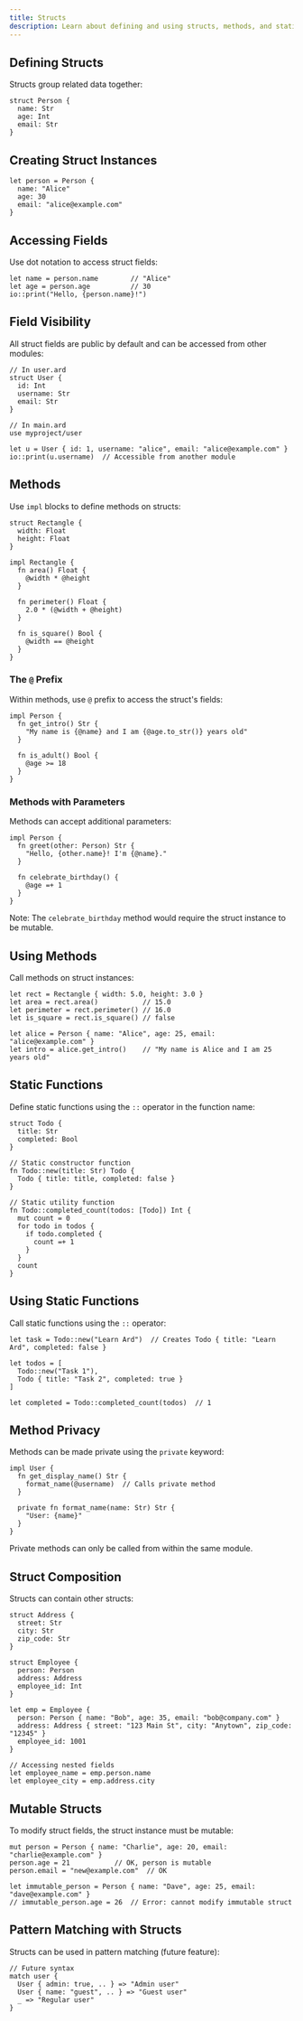 ```yaml
---
title: Structs
description: Learn about defining and using structs, methods, and static functions in Ard.
---
```


## Defining Structs

Structs group related data together:

```ard
struct Person {
  name: Str
  age: Int
  email: Str
}
```

## Creating Struct Instances

```ard
let person = Person {
  name: "Alice"
  age: 30
  email: "alice@example.com"
}
```

## Accessing Fields

Use dot notation to access struct fields:

```ard
let name = person.name        // "Alice"
let age = person.age          // 30
io::print("Hello, {person.name}!")
```

## Field Visibility

All struct fields are public by default and can be accessed from other modules:

```ard
// In user.ard
struct User {
  id: Int
  username: Str
  email: Str
}

// In main.ard
use myproject/user

let u = User { id: 1, username: "alice", email: "alice@example.com" }
io::print(u.username)  // Accessible from another module
```

## Methods

Use `impl` blocks to define methods on structs:

```ard
struct Rectangle {
  width: Float
  height: Float
}

impl Rectangle {
  fn area() Float {
    @width * @height
  }
  
  fn perimeter() Float {
    2.0 * (@width + @height)
  }
  
  fn is_square() Bool {
    @width == @height
  }
}
```

### The `@` Prefix

Within methods, use `@` prefix to access the struct's fields:

```ard
impl Person {
  fn get_intro() Str {
    "My name is {@name} and I am {@age.to_str()} years old"
  }
  
  fn is_adult() Bool {
    @age >= 18
  }
}
```

### Methods with Parameters

Methods can accept additional parameters:

```ard
impl Person {
  fn greet(other: Person) Str {
    "Hello, {other.name}! I'm {@name}."
  }
  
  fn celebrate_birthday() {
    @age =+ 1
  }
}
```

Note: The `celebrate_birthday` method would require the struct instance to be mutable.

## Using Methods

Call methods on struct instances:

```ard
let rect = Rectangle { width: 5.0, height: 3.0 }
let area = rect.area()           // 15.0
let perimeter = rect.perimeter() // 16.0
let is_square = rect.is_square() // false

let alice = Person { name: "Alice", age: 25, email: "alice@example.com" }
let intro = alice.get_intro()    // "My name is Alice and I am 25 years old"
```

## Static Functions

Define static functions using the `::` operator in the function name:

```ard
struct Todo {
  title: Str
  completed: Bool
}

// Static constructor function
fn Todo::new(title: Str) Todo {
  Todo { title: title, completed: false }
}

// Static utility function
fn Todo::completed_count(todos: [Todo]) Int {
  mut count = 0
  for todo in todos {
    if todo.completed {
      count =+ 1
    }
  }
  count
}
```

## Using Static Functions

Call static functions using the `::` operator:

```ard
let task = Todo::new("Learn Ard")  // Creates Todo { title: "Learn Ard", completed: false }

let todos = [
  Todo::new("Task 1"),
  Todo { title: "Task 2", completed: true }
]

let completed = Todo::completed_count(todos)  // 1
```

## Method Privacy

Methods can be made private using the `private` keyword:

```ard
impl User {
  fn get_display_name() Str {
    format_name(@username)  // Calls private method
  }
  
  private fn format_name(name: Str) Str {
    "User: {name}"
  }
}
```

Private methods can only be called from within the same module.

## Struct Composition

Structs can contain other structs:

```ard
struct Address {
  street: Str
  city: Str
  zip_code: Str
}

struct Employee {
  person: Person
  address: Address
  employee_id: Int
}

let emp = Employee {
  person: Person { name: "Bob", age: 35, email: "bob@company.com" }
  address: Address { street: "123 Main St", city: "Anytown", zip_code: "12345" }
  employee_id: 1001
}

// Accessing nested fields
let employee_name = emp.person.name
let employee_city = emp.address.city
```

## Mutable Structs

To modify struct fields, the struct instance must be mutable:

```ard
mut person = Person { name: "Charlie", age: 20, email: "charlie@example.com" }
person.age = 21           // OK, person is mutable
person.email = "new@example.com"  // OK

let immutable_person = Person { name: "Dave", age: 25, email: "dave@example.com" }
// immutable_person.age = 26  // Error: cannot modify immutable struct
```

## Pattern Matching with Structs

Structs can be used in pattern matching (future feature):

```ard
// Future syntax
match user {
  User { admin: true, .. } => "Admin user"
  User { name: "guest", .. } => "Guest user"
  _ => "Regular user"
}
```